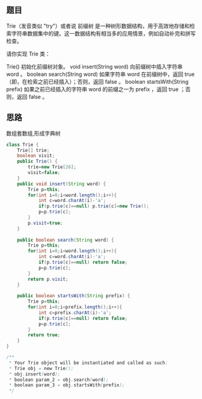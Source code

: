 ## 题目

Trie（发音类似 "try"）或者说 前缀树 是一种树形数据结构，用于高效地存储和检索字符串数据集中的键。这一数据结构有相当多的应用情景，例如自动补完和拼写检查。

请你实现 Trie 类：

Trie() 初始化前缀树对象。
void insert(String word) 向前缀树中插入字符串 word 。
boolean search(String word) 如果字符串 word 在前缀树中，返回 true（即，在检索之前已经插入）；否则，返回 false 。
boolean startsWith(String prefix) 如果之前已经插入的字符串 word 的前缀之一为 prefix ，返回 true ；否则，返回 false 。

## 思路

数组套数组,形成字典树

```java
class Trie {
    Trie[] trie;
    boolean visit;
    public Trie() {
        trie=new Trie[26];
        visit=false;
    }
    public void insert(String word) {
        Trie p=this;
        for(int i=0;i<word.length();i++){
            int c=word.charAt(i)-'a';
            if(p.trie[c]==null) p.trie[c]=new Trie();
            p=p.trie[c];
        }
        p.visit=true;
    }
    
    public boolean search(String word) {
        Trie p=this;
        for(int i=0;i<word.length();i++){
            int c=word.charAt(i)-'a';
            if(p.trie[c]==null) return false;
            p=p.trie[c];
        }
        return p.visit;
    }
    
    public boolean startsWith(String prefix) {
        Trie p=this;
        for(int i=0;i<prefix.length();i++){
            int c=prefix.charAt(i)-'a';
            if(p.trie[c]==null) return false;
            p=p.trie[c];
        }
        return true;
    }   
}

/**
 * Your Trie object will be instantiated and called as such:
 * Trie obj = new Trie();
 * obj.insert(word);
 * boolean param_2 = obj.search(word);
 * boolean param_3 = obj.startsWith(prefix);
 */

```

